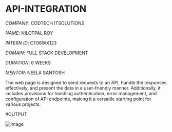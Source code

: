 # API-INTEGRATION

*COMPANY*: CODTECH ITSOLUTIONS

*NAME*: NILOTPAL ROY

*INTERN ID*: CT06WX123

*DOMAIN*: FULL STACK DEVELOPMENT

*DURATION*: 6 WEEKS

*MENTOR*: NEELA SANTOSH


The web page is designed to send requests to an API, handle the responses effectively, and present the data in a user-friendly manner. Additionally, it includes provisions for handling authentication, error management, and configuration of API endpoints, making it a versatile starting point for various projects.


#OUTPUT

![Image](https://github.com/user-attachments/assets/754d7cef-57f1-4377-b1df-6c61aaa6b6f8)
